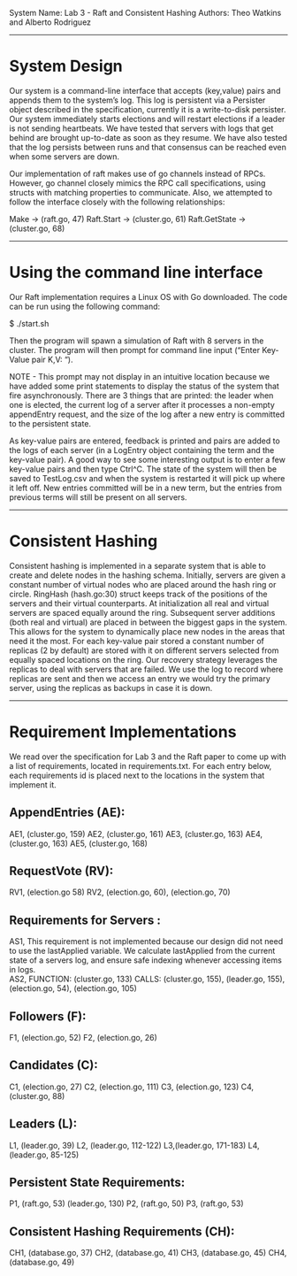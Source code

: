 System Name: Lab 3 - Raft and Consistent Hashing
Authors: Theo Watkins and Alberto Rodriguez

************************************************************************************************************

# System Design

Our system is a command-line interface that accepts (key,value) pairs and appends them to the system’s log. This log is persistent via a Persister object described in the specification, currently it is a write-to-disk persister. Our system immediately starts elections and will restart elections if a leader is not sending heartbeats. We have tested that servers with logs that get behind are brought up-to-date as soon as they resume. We have also tested that the log persists between runs and that consensus can be reached even when some servers are down. 

Our implementation of raft makes use of go channels instead of RPCs. However, go channel closely mimics the RPC call specifications, using structs with matching properties to communicate. Also, we attempted to follow the interface closely with the following relationships:

Make -> (raft.go, 47)
Raft.Start -> (cluster.go, 61)
Raft.GetState -> (cluster.go, 68)

************************************************************************************************************

# Using the command line interface

Our Raft implementation requires a Linux OS with Go downloaded.  The code can be run using the following command:

$ ./start.sh

Then the program will spawn a simulation of Raft with 8 servers in the cluster.  The program will then prompt for command line input (“Enter Key-Value pair K,V: “).  

NOTE -  This prompt may not display in an intuitive location because we have added some print statements to display the status of the system that fire asynchronously.  There are 3 things that are printed: the leader when one is elected, the current log of a server after it processes a non-empty appendEntry request, and the size of the log after a new entry is committed to the persistent state.  

As key-value pairs are entered, feedback is printed and pairs are added to the logs of each server (in a LogEntry object containing the term and the key-value pair).  A good way to see some interesting output is to enter a few key-value pairs and then type Ctrl^C.  The state of the system will then be saved to TestLog.csv and when the system is restarted it will pick up where it left off. New entries committed will be in a new term, but the entries from previous terms will  still be present on all servers.  

************************************************************************************************************

# Consistent Hashing

Consistent hashing is implemented in a separate system that is able to create and delete nodes in the hashing schema. Initially, servers are given a constant number of virtual nodes who are placed around the hash ring or circle. RingHash (hash.go:30) struct keeps track of the positions of the servers and their virtual counterparts. At initialization all real and virtual servers are spaced equally around the ring. Subsequent server additions (both real and virtual) are placed in between the biggest gaps in the system. This allows for the system to dynamically place new nodes in the areas that need it the most. For each key-value pair stored a constant number of replicas (2 by default) are stored with it on different servers selected from equally spaced locations on the ring. Our recovery strategy leverages the replicas to deal with servers that are failed. We use the log to record where replicas are sent and then we access an entry we would try the primary server, using the replicas as backups in case it is down.

************************************************************************************************************

# Requirement Implementations

We read over the specification for Lab 3 and the Raft paper to come up with a list of requirements, located in requirements.txt. For each entry below, each requirements id is placed next to the locations in the system that implement it.

## AppendEntries (AE):

AE1, (cluster.go, 159)
AE2, (cluster.go, 161)
AE3, (cluster.go, 163)
AE4, (cluster.go, 163)
AE5, (cluster.go, 168)

## RequestVote (RV):

RV1, (election.go 58)
RV2, (election.go, 60), (election.go, 70) 

## Requirements for Servers :

AS1, This requirement is not implemented because our design did not need to use the lastApplied variable.  We calculate lastApplied from the current state of a servers log, and ensure safe indexing whenever accessing items in logs.  
AS2, 
FUNCTION: (cluster.go, 133)
CALLS: (cluster.go, 155), (leader.go, 155), (election.go, 54), (election.go, 105)


## Followers (F):

F1, (election.go, 52)
F2, (election.go, 26)

## Candidates (C):

C1, (election.go, 27)
C2, (election.go, 111)
C3, (election.go, 123)
C4, (cluster.go, 88)

## Leaders (L):

L1, (leader.go, 39)
L2, (leader.go, 112-122)
L3,(leader.go, 171-183)
L4, (leader.go, 85-125)

## Persistent State Requirements:

P1, (raft.go, 53) (leader.go, 130)
P2, (raft.go, 50)
P3, (raft.go, 53)

## Consistent Hashing Requirements (CH):

CH1, (database.go, 37)
CH2, (database.go, 41)
CH3, (database.go, 45)
CH4, (database.go, 49)




